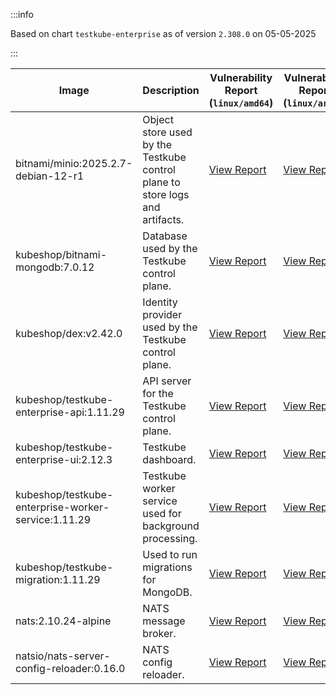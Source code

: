 :::info

Based on chart `testkube-enterprise` as of version `2.308.0` on 05-05-2025

:::

| Image | Description | Vulnerability Report (`linux/amd64`) | Vulnerability Report (`linux/arm64`) | Docker Image |
|-------|-------------|----------------------------------------|----------------------------------------|--------------|
| bitnami/minio:2025.2.7-debian-12-r1 | Object store used by the Testkube control plane to store logs and artifacts. | [View Report](./minio-2025.2.7-debian-12-r1_linux_amd64.md) | [View Report](./minio-2025.2.7-debian-12-r1_linux_arm64.md) | [View Image](https://hub.docker.com/layers/bitnami/minio/2025.2.7-debian-12-r1/images/sha256-6200cedfbe0d340913f74f16f93dcd203ec89702c7f120abf45b4bbbea3689cf?context=explore) |
| kubeshop/bitnami-mongodb:7.0.12 | Database used by the Testkube control plane. | [View Report](./bitnami-mongodb-7.0.12_linux_amd64.md) | [View Report](./bitnami-mongodb-7.0.12_linux_arm64.md) | [View Image](https://hub.docker.com/layers/kubeshop/bitnami-mongodb/7.0.12/images/sha256-43aa0e5c2e3eff47a9d82ab89e3d0bdde515b9b64628d328a18342e1facba8aa?context=explore) |
| kubeshop/dex:v2.42.0 | Identity provider used by the Testkube control plane. | [View Report](./dex-v2.42.0_linux_amd64.md) | [View Report](./dex-v2.42.0_linux_arm64.md) | [View Image](https://hub.docker.com/layers/kubeshop/dex/v2.42.0/images/sha256-10dc393947e2d04dd8c0972ccf405e6f47aba0b694af059c94aa9d249d69ae1b?context=explore) |
| kubeshop/testkube-enterprise-api:1.11.29 | API server for the Testkube control plane. | [View Report](./testkube-enterprise-api-1.11.29_linux_amd64.md) | [View Report](./testkube-enterprise-api-1.11.29_linux_arm64.md) | [View Image](https://hub.docker.com/layers/kubeshop/testkube-enterprise-api/1.11.29/images/sha256-1d58b22cf03eb031821858fc983c4e8ee0c5a8194cda68baca9c0a43f857eb44?context=explore) |
| kubeshop/testkube-enterprise-ui:2.12.3 | Testkube dashboard. | [View Report](./testkube-enterprise-ui-2.12.3_linux_amd64.md) | [View Report](./testkube-enterprise-ui-2.12.3_linux_arm64.md) | [View Image](https://hub.docker.com/layers/kubeshop/testkube-enterprise-ui/2.12.3/images/sha256-53ceb75774d4d1e9e1669bc97ca6ae2c366774b93e1bc3a085a18a6fca0b2d8c?context=explore) |
| kubeshop/testkube-enterprise-worker-service:1.11.29 | Testkube worker service used for background processing. | [View Report](./testkube-enterprise-worker-service-1.11.29_linux_amd64.md) | [View Report](./testkube-enterprise-worker-service-1.11.29_linux_arm64.md) | [View Image](https://hub.docker.com/layers/kubeshop/testkube-enterprise-worker-service/1.11.29/images/sha256-7d8acedcf3e20c5d624077aaeae35f7fb36c1372661134435800f52586615ec6?context=explore) |
| kubeshop/testkube-migration:1.11.29 | Used to run migrations for MongoDB. | [View Report](./testkube-migration-1.11.29_linux_amd64.md) | [View Report](./testkube-migration-1.11.29_linux_arm64.md) | [View Image](https://hub.docker.com/layers/kubeshop/testkube-migration/1.11.29/images/sha256-2988107ed1e88ab7c6dff901a0f647699e5fbcb647b72caaca49f2b914944dc4?context=explore) |
| nats:2.10.24-alpine | NATS message broker. | [View Report](./nats-2.10.24-alpine_linux_amd64.md) | [View Report](./nats-2.10.24-alpine_linux_arm64.md) | [View Image](https://hub.docker.com/layers/library/nats/2.10.24-alpine/images/sha256-d13ec5ce79a02e1be937820dd36db611e25bd0c08cd9947fa9a5d52a56bf91fc?context=explore) |
| natsio/nats-server-config-reloader:0.16.0 | NATS config reloader. | [View Report](./nats-server-config-reloader-0.16.0_linux_amd64.md) | [View Report](./nats-server-config-reloader-0.16.0_linux_arm64.md) | [View Image](https://hub.docker.com/layers/natsio/nats-server-config-reloader/0.16.0/images/sha256-6e1f185d0f39fdf6032872bd20f1ce134d4e18c923d55f7cf93d40afcf6a8ffe?context=explore) |
